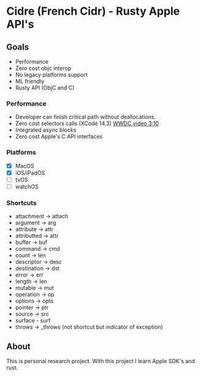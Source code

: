 # Cidre (French Cidr) - Rusty Apple API's

## Goals

- Performance 
- Zero cost objc interop
- No legacy platforms support
- ML friendly
- Rusty API (ObjC and C) 

### Performance 

- Developer can finish critical path without deallocations.
- Zero cost selectors calls (XCode 14.3) [WWDC video 3:10](https://developer.apple.com/videos/play/wwdc2022/110363/)
- Integrated async blocks
- Zero cost Apple's C API interfaces

### Platforms

- [x] MacOS
- [x] iOS/iPadOS
- [ ] tvOS
- [ ] watchOS

### Shortcuts

- attachment -> attach
- argument -> arg
- attribute -> attr
- attributted -> attr
- buffer -> buf
- command -> cmd
- count -> len
- descriptor -> desc
- destination -> dst
- error -> err
- length -> len
- mutable -> mut
- operation -> op
- options -> opts
- pointer -> ptr
- source -> src
- surface - surf
- throws -> _throws (not shortcut but indicator of exception)

## About

This is personal research project. With this project I learn Apple SDK's and rust.